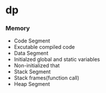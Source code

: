 # dp

### Memory
 - Code Segment
  - Excutable compiled code
 - Data Segment
  - Initialzed global and static variables
  - Non-initialized that
 - Stack Segment
  - Stack frames(function call)
 - Heap Segment




